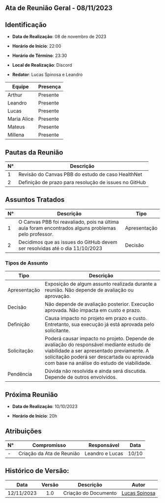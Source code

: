 ##	Ata de Reunião Geral - 08/11/2023

##	Identificação

- **Data de Realização**: 08 de novembro de 2023

- **Horário de Início**: 22:00

- **Horário de Término**: 23:30

- **Local de Realização**: Discord

- **Redator**: Lucas Spinosa e Leandro

| Equipe      | Presença | 
| ----------- | -------- |
|    Arthur   | Presente |
|   Leandro   | Presente |
|    Lucas    | Presente |
| Maria Alice | Presente |
|    Mateus   | Presente |
|   Millena   | Presente |

##	Pautas da Reunião

|  N°  |                            Descrição                                    | 
| ---- | ----------------------------------------------------------------------- |
|  1   |           Revisão do Canvas PBB do estudo de caso HealthNet             |
|  2   |         Definição de prazo para resolução de issues no GitHub           |

## Assuntos Tratados

|  N°  |                              Descrição                              |          Tipo            |  
| ---- | ------------------------------------------------------------------- | ------------------------ |
|  1   |  O Canvas PBB foi reavaliado, pois na última aula foram encontrados alguns problemas pelo professor.                                                                   |      Apresentação        |
|  2   | Decidimos que as issues do GitHub devem ser resolvidas até o dia 11/10/2023                                                                         |         Decisão          |    

### Tipos de Assunto

|      Tipo       |                                   Descrição                                                     | 
| --------------- | ----------------------------------------------------------------------------------------------- |
|  Apresentação   | Exposição de algum assunto realizada durante a reunião. Não depende de avaliação ou aprovação.  |
|     Decisão     |     Não depende de avaliação posterior. Execução aprovada. Não impacta em custo e prazo.        |
|  Definição      | Causa impacto no projeto em prazo e custo. Entretanto, sua execução já está aprovada pelo solicitante.                                                                                                        |
|   Solicitação   |    Poderá causar impacto no projeto.  Depende de avaliação do responsável mediante estudo de viabilidade a ser apresentado previamente. A solicitação poderá ser descartada ou aprovada com base na análise do estudo de viabilidade.                                                                                                     |
|    Pendência    |        Dúvida não resolvida e ainda será discutida. Depende de outros envolvidos.               |

## Próxima Reunião

- **Data de Realização**: 10/10/2023

- **Horário de Início**: 20h

## Atribuições

|  N° |                    Compromisso            |          Responsável       |       Data       |
| --- | ----------------------------------------- | -------------------------- | ---------------- |
|  -  |            Criação da Ata de Reunião      |        Leandro e Lucas     |      10/10       | 
        
##  Histórico de Versão:

| **Data**   | **Versão** |    **Descrição**      |                  **Autor**                        |
| :--------: | :--------: | :------------------:  | :-----------------------------------------------: | 
| 12/11/2023 |    1.0     | Criação do Documento  | [Lucas Spinosa](https://github.com/LucasSpinosa)  |